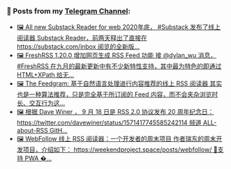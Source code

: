 ### 📰 Posts from my [Telegram Channel](https://t.me/s/aboutrss):
<!-- BLOG-POST-LIST:START -->
- [🖼 All new Substack Reader for web 2020年底， #Substack 发布了线上阅读器 Substack Reader，前两天释出了直接在 https://substack.com/inbox 阅览的全新版...](https://t.me/aboutrss/1257)
- [🖼 FreshRSS 1.20.0 增加网页生成 RSS Feed 功能 接 @dylan_wu 消息， #FreshRSS 在九月的最新更新中有不少新特性支持，其中最为特色的即通过 HTML+XPath 给无...](https://t.me/aboutrss/1256)
- [🖼 The Feedgram: 基于自然语言处理进行内容推荐的线上 RSS 阅读器 其实也是一种算法推荐，只是完全基于所订阅的 Feed 内容，而不会夹杂浏览时长、交互行为这...](https://t.me/aboutrss/1255)
- [🖼 根据 Dave Winer ， 9 月 18 日是 RSS 2.0 协议发布 20 周年纪念日： https://twitter.com/davewiner/status/1571417745585242114 频道 ALL-about-RSS GitH...](https://t.me/aboutrss/1254)
- [🖼 WebFollow 线上 RSS 阅读器：一个开发者的周末项目 作者瑞东的周末开发项目，介绍如下： https://weekendproject.space/posts/webfollow/ 🔸支持 PWA �...](https://t.me/aboutrss/1253)
<!-- BLOG-POST-LIST:END -->

<!--
**AboutRSS/AboutRSS** is a ✨ _special_ ✨ repository because its `README.md` (this file) appears on your GitHub profile.

Here are some ideas to get you started:

- 🔭 I’m currently working on ...
- 🌱 I’m currently learning ...
- 👯 I’m looking to collaborate on ...
- 🤔 I’m looking for help with ...
- 💬 Ask me about ...
- 📫 How to reach me: ...
- 😄 Pronouns: ...
- ⚡ Fun fact: ...
-->
